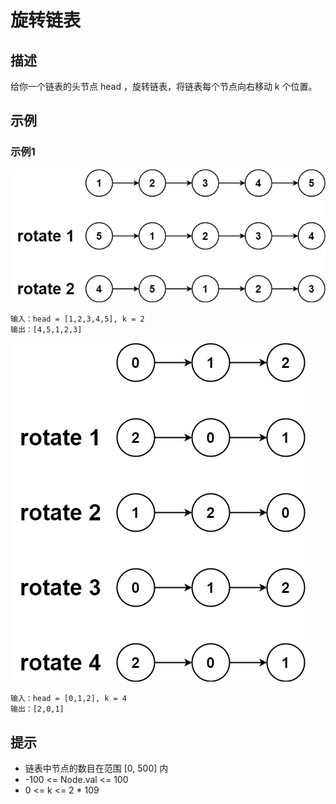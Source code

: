 # 旋转链表
## 描述
给你一个链表的头节点 head ，旋转链表，将链表每个节点向右移动 k 个位置。  

## 示例
### 示例1
![rotate1](../img/rotate1.jpg)  

    输入：head = [1,2,3,4,5], k = 2  
    输出：[4,5,1,2,3]  

![rotate2](../img/roate2.jpg)  

    输入：head = [0,1,2], k = 4  
    输出：[2,0,1]  

## 提示  
- 链表中节点的数目在范围 [0, 500] 内
- -100 <= Node.val <= 100
- 0 <= k <= 2 * 109